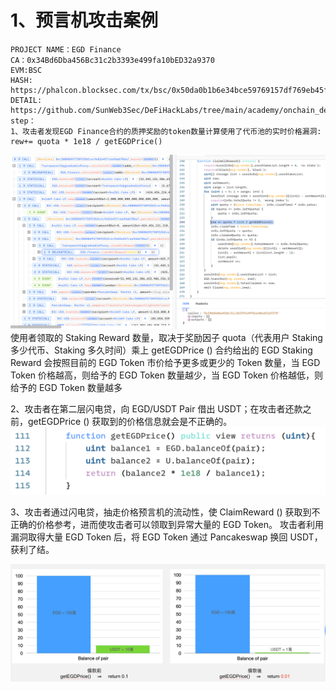 # 1、预言机攻击案例
	PROJECT NAME：EGD Finance 
	CA：0x34Bd6Dba456Bc31c2b3393e499fa10bED32a9370 
	EVM:BSC
  	HASH: https://phalcon.blocksec.com/tx/bsc/0x50da0b1b6e34bce59769157df769eb45fa11efc7d0e292900d6b0a86ae66a2b3
	DETAIL:
	https://github.com/SunWeb3Sec/DeFiHackLabs/tree/main/academy/onchain_debug/03_write_your_own_poc/
	step：
	1、攻击者发现EGD Finance合约的质押奖励的token数量计算使用了代币池的实时价格漏洞: 
	rew+= quota * 1e18 / getEGDPrice()  
 ![](https://github.com/cxl-xuaner/DefiHackLab_temp-example/blob/main/pic/claimALLRewardfunc.png)
	使用者领取的 Staking Reward 数量，取决于奖励因子 quota（代表用户 Staking 多少代币、Staking 多久时间）乘上 getEGDPrice () 
	合约给出的 EGD Staking Reward 会按照目前的 EGD Token 市价给予更多或更少的 Token 数量，当 EGD Token 价格越高，则给予的 EGD Token 数量越少，当 EGD Token 价格越低，则给予的 EGD Token 数量越多
 
  2、攻击者在第二层闪电贷，向 EGD/USDT Pair 借出 USDT；在攻击者还款之前，getEGDPrice () 获取到的价格信息就会是不正确的。
  ![](https://github.com/cxl-xuaner/DefiHackLab_temp-example/blob/main/pic/getPrice.png)
  
  3、攻击者通过闪电贷，抽走价格预言机的流动性，使 ClaimReward () 获取到不正确的价格参考，进而使攻击者可以领取到异常大量的 EGD Token。
攻击者利用漏洞取得大量 EGD Token 后，将 EGD Token 通过 Pancakeswap 换回 USDT，获利了结。

![](https://github.com/cxl-xuaner/DefiHackLab_temp-example/blob/main/pic/priceChangeExample.png)
 
	
	
	
